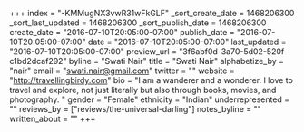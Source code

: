 +++
index = "-KMMugNX3vwR31wFkGLF"
_sort_create_date = 1468206300
_sort_last_updated = 1468206300
_sort_publish_date = 1468206300
create_date = "2016-07-10T20:05:00-07:00"
publish_date = "2016-07-10T20:05:00-07:00"
date = "2016-07-10T20:05:00-07:00"
last_updated = "2016-07-10T20:05:00-07:00"
preview_url = "3f6abf0d-3a70-5d02-520f-c1bd2dcaf292"
byline = "Swati Nair"
title = "Swati Nair"
alphabetize_by = "nair"
email = "swati.nair@gmail.com"
twitter = ""
website = "http://travellingbirdy.com"
bio = "I am a wanderer and a wonderer. I love to travel and explore, not just literally but also through books, movies, and photography. "
gender = "Female"
ethnicity = "Indian"
underrepresented = ""
reviews_by = ["reviews/the-universal-darling"]
notes_byline = ""
written_about = ""
+++

